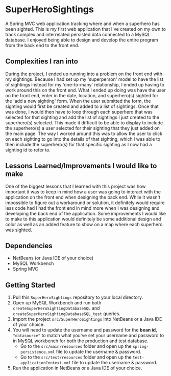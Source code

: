 # SuperHeroSightings
A Spring MVC web application tracking where and when a superhero has been sighted. This is my first web application that 
I've created on my own to track complex and interrelated persisted data connected to a MySQL database. 
I enjoyed being able to design and develop the entire program from the back end to the front end. 

## Complexities I ran into
During the project, I ended up running into a problem on the front end with my sightings. Because I had set up my 'superperson' model to 
have the list of sightings instead for my 'one-to-many' relationship, I ended up having to work around this on the front end. What I ended
up doing was have the user on the front end, enter in the date, location, and superhero(s) sighted for the 'add a new sighting' form. When
the user submitted the form, the sighting would first be created and added to a list of sightings. Once that was done, I would then have
to loop through each superhero that was selected for that sighting and add the list of sightings I just created to the superhero(s)
selected. This made it difficult to be able to display to include the superhero(s) a user selected for their sighting that they just added
on the main page. The way I worked around this was to allow the user to click on each sighting to go into the details of that sighting, 
which I was able to then include the superhero(s) for that specific sighting as I now had a sighting id to refer to. 

## Lessons Learned/Improvements I would like to make
One of the biggest lessons that I learned with this project was how important it was to keep in mind how a user was going to interact with 
the application on the front end when designing the back end. While it wasn't impossible to figure out a workaround or solution, it 
definitely would require less code had I had the front end in mind more when I was designing and developing the back end of the application.
Some improvements I would like to make to this application would definitely be some additional design and color as well as an added
feature to show on a map where each superhero was sighted.

## Dependencies
- NetBeans (or Java IDE of your choice)
- MySQL Workbench
- Spring MVC

## Getting Started
1. Pull this `SuperHeroSightings` repository to your local directory.
2. Open up MySQL Workbench and run both `createSuperHeroSightingDatabaseSQL` and `createSuperHeroSightingDatabaseSQL_test` queries.
3. Import the project `src/SuperHeroSightings` into NetBeans or a Java IDE of your choice.
4. You will need to update the username and password for the **bean id**, `"datasource"` to match what you've set your username and password to in MySQL workbench for both the production and test database. 
    - Go to the `src/main/resources` folder and open up the `spring-persistence.xml` file to update the username & password.
    - Go to the `src/test/resources` folder and open up the `test-applicationContext.xml` file to update the username & password. 
5. Run the application in NetBeans or a Java IDE of your choice.     
